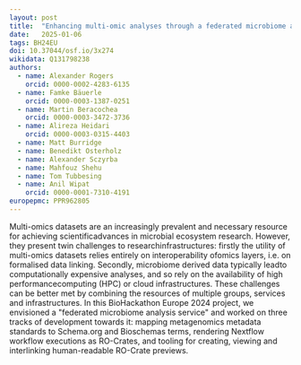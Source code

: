 ```yaml
---
layout: post
title:  "Enhancing multi-omic analyses through a federated microbiome analysis service"
date:   2025-01-06
tags: BH24EU
doi: 10.37044/osf.io/3x274
wikidata: Q131798238
authors:
  - name: Alexander Rogers
    orcid: 0000-0002-4283-6135
  - name: Famke Bäuerle
    orcid: 0000-0003-1387-0251
  - name: Martin Beracochea
    orcid: 0000-0003-3472-3736
  - name: Alireza Heidari
    orcid: 0000-0003-0315-4403
  - name: Matt Burridge
  - name: Benedikt Osterholz
  - name: Alexander Sczyrba
  - name: Mahfouz Shehu
  - name: Tom Tubbesing
  - name: Anil Wipat
    orcid: 0000-0001-7310-4191
europepmc: PPR962805
---
```


Multi-omics datasets are an increasingly prevalent and necessary resource for achieving scientificadvances in microbial ecosystem research. However, they present twin challenges to researchinfrastructures: firstly the utility of multi-omics datasets relies entirely on interoperability ofomics layers, i.e. on formalised data linking. Secondly, microbiome derived data typically leadto computationally expensive analyses, and so rely on the availability of high performancecomputing (HPC) or cloud infrastructures. These challenges can be better met by combining the resources of multiple groups, services and infrastructures. In this BioHackathon Europe 2024 project, we envisioned a "federated microbiome analysis service" and worked on three tracks of development towards it: mapping metagenomics metadata standards to Schema.org and Bioschemas terms, rendering Nextflow workflow executions as RO-Crates, and tooling for creating, viewing and interlinking human-readable RO-Crate previews.

